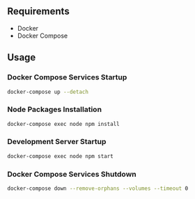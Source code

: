 ## Requirements

- Docker
- Docker Compose

## Usage

### Docker Compose Services Startup

```bash
docker-compose up --detach
```

### Node Packages Installation

```bash
docker-compose exec node npm install
```

### Development Server Startup

```bash
docker-compose exec node npm start
```

### Docker Compose Services Shutdown

```bash
docker-compose down --remove-orphans --volumes --timeout 0
```